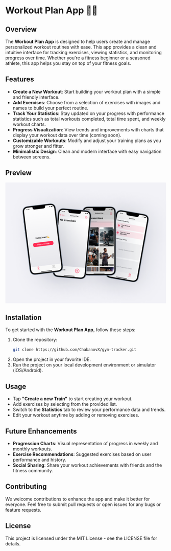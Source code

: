 # Workout Plan App 🏋️‍♂️

## Overview
The **Workout Plan App** is designed to help users create and manage personalized workout routines with ease. This app provides a clean and intuitive interface for tracking exercises, viewing statistics, and monitoring progress over time. Whether you're a fitness beginner or a seasoned athlete, this app helps you stay on top of your fitness goals.

## Features
- **Create a New Workout**: Start building your workout plan with a simple and friendly interface.
- **Add Exercises**: Choose from a selection of exercises with images and names to build your perfect routine.
- **Track Your Statistics**: Stay updated on your progress with performance statistics such as total workouts completed, total time spent, and weekly workout charts.
- **Progress Visualization**: View trends and improvements with charts that display your workout data over time (coming soon).
- **Customizable Workouts**: Modify and adjust your training plans as you grow stronger and fitter.
- **Minimalistic Design**: Clean and modern interface with easy navigation between screens.

## Preview


![Home Screen](Shot.png)
## Installation
To get started with the **Workout Plan App**, follow these steps:
1. Clone the repository:
   ```bash
   git clone https://github.com/ChabanovX/gym-tracker.git
   ```
2. Open the project in your favorite IDE.
3. Run the project on your local development environment or simulator (iOS/Android).

## Usage

- Tap __"Create a new Train"__ to start creating your workout.
- Add exercises by selecting from the provided list.
- Switch to the **Statistics** tab to review your performance data and trends.
- Edit your workout anytime by adding or removing exercises.


## Future Enhancements

- __Progression Charts__: Visual representation of progress in weekly and monthly workouts.
- __Exercise Recommendations__: Suggested exercises based on user performance and history.
- __Social Sharing__: Share your workout achievements with friends and the fitness community.

## Contributing

We welcome contributions to enhance the app and make it better for everyone. Feel free to submit pull requests or open issues for any bugs or feature requests.

## License

This project is licensed under the MIT License - see the LICENSE file for details.
